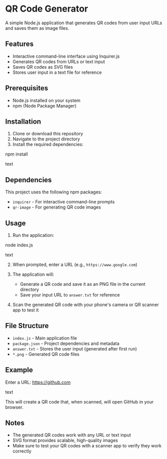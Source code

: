 # QR Code Generator

A simple Node.js application that generates QR codes from user input URLs and saves them as image files.

## Features

- Interactive command-line interface using Inquirer.js
- Generates QR codes from URLs or text input
- Saves QR codes as SVG files
- Stores user input in a text file for reference

## Prerequisites

- Node.js installed on your system
- npm (Node Package Manager)

## Installation

1. Clone or download this repository
2. Navigate to the project directory
3. Install the required dependencies:

npm install

text

## Dependencies

This project uses the following npm packages:
- `inquirer` - For interactive command-line prompts
- `qr-image` - For generating QR code images

## Usage

1. Run the application:

node index.js

text

2. When prompted, enter a URL (e.g., `https://www.google.com`)

3. The application will:
   - Generate a QR code and save it as an PNG file in the current directory
   - Save your input URL to `answer.txt` for reference

4. Scan the generated QR code with your phone's camera or QR scanner app to test it

## File Structure

- `index.js` - Main application file
- `package.json` - Project dependencies and metadata
- `answer.txt` - Stores the user input (generated after first run)
- `*.png` - Generated QR code files

## Example

Enter a URL: https://github.com

text

This will create a QR code that, when scanned, will open GitHub in your browser.

## Notes

- The generated QR codes work with any URL or text input
- SVG format provides scalable, high-quality images
- Make sure to test your QR codes with a scanner app to verify they work correctly
